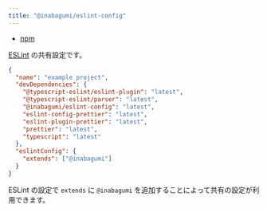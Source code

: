 ```yaml
---
title: "@inabagumi/eslint-config"
---
```


- [npm](https://www.npmjs.com/package/@inabagumi/eslint-config)

[ESLint](https://eslint.org/) の共有設定です。

```json
{
  "name": "example project",
  "devDependencies": {
    "@typescript-eslint/eslint-plugin": "latest",
    "@typescript-eslint/parser": "latest",
    "@inabagumi/eslint-config": "latest",
    "eslint-config-prettier": "latest",
    "eslint-plugin-prettier": "latest",
    "prettier": "latest",
    "typescript": "latest"
  },
  "eslintConfig": {
    "extends": ["@inabagumi"]
  }
}
```

ESLint の設定で `extends` に `@inabagumi` を追加することによって共有の設定が利用できます。
